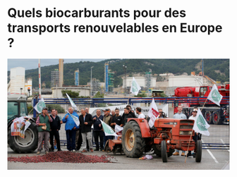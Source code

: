# Quels biocarburants pour des transports renouvelables en Europe ?

![](media/blocagelamede.jpeg)

